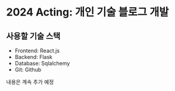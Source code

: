 # 2024 Acting: 개인 기술 블로그 개발

## 사용할 기술 스택
- Frontend: React.js
- Backend: Flask
- Database: Sqlalchemy
- Git: Github

내용은 계속 추가 예정
